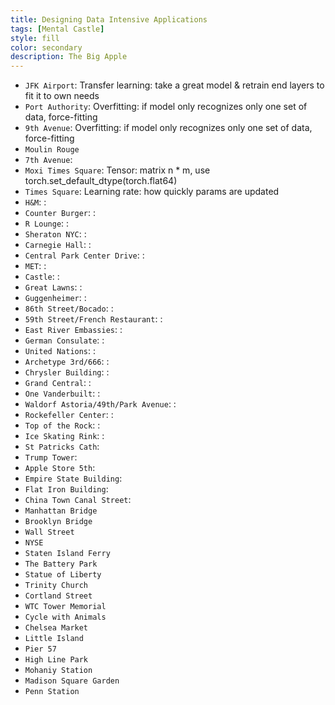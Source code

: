 ```yaml
---
title: Designing Data Intensive Applications
tags: [Mental Castle]
style: fill
color: secondary
description: The Big Apple
---
```


- `JFK Airport`: Transfer learning: take a great model & retrain end layers to fit it to own needs
- `Port Authority`: Overfitting: if model only recognizes only one set of data, force-fitting
- `9th Avenue`: Overfitting: if model only recognizes only one set of data, force-fitting
- `Moulin Rouge`
- `7th Avenue`:
- `Moxi Times Square`: Tensor: matrix n * m, use torch.set_default_dtype(torch.flat64)
- `Times Square`: Learning rate: how quickly params are updated
- `H&M`: :
- `Counter Burger`: :
- `R Lounge`: :
- `Sheraton NYC`: :
- `Carnegie Hall`: :
- `Central Park Center Drive`: :
- `MET`: :
- `Castle`: :
- `Great Lawns`: :
- `Guggenheimer`: :
- `86th Street/Bocado`: :
- `59th Street/French Restaurant`: :
- `East River Embassies`: :
- `German Consulate`: :
- `United Nations`: :
- `Archetype 3rd/666`: :
- `Chrysler Building`: :
- `Grand Central`: :
- `One Vanderbuilt`: :
- `Waldorf Astoria/49th/Park Avenue`: :
- `Rockefeller Center`: :
- `Top of the Rock`: :
- `Ice Skating Rink`: :
- `St Patricks Cath`:
- `Trump Tower`:
- `Apple Store 5th`:
- `Empire State Building`:
- `Flat Iron Building`:
- `China Town Canal Street`:
- `Manhattan Bridge`
- `Brooklyn Bridge`
- `Wall Street`
- `NYSE`
- `Staten Island Ferry`
- `The Battery Park`
- `Statue of Liberty`
- `Trinity Church`
- `Cortland Street`
- `WTC Tower Memorial`
- `Cycle with Animals`
- `Chelsea Market`
- `Little Island`
- `Pier 57`
- `High Line Park`
- `Mohaniy Station`
- `Madison Square Garden`
- `Penn Station`